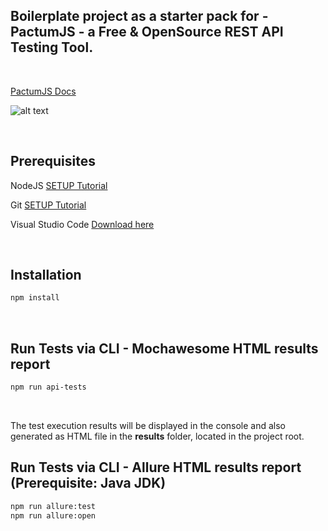 ## Boilerplate project as a **starter pack** for - **PactumJS** - a Free & OpenSource REST API Testing Tool.


<br />

[PactumJS Docs](https://pactumjs.github.io/introduction/welcome.html)

![alt text](https://pactumjs.github.io/logo.svg)

<br />

## Prerequisites

NodeJS [SETUP Tutorial](https://youtu.be/j8HZpFjPPVU)

Git [SETUP Tutorial](https://www.youtube.com/watch?v=0XJMg1ZMSEo)

Visual Studio Code [Download here](https://code.visualstudio.com/download)

<br />

## Installation
```sh
npm install
```
<br />

## Run Tests via CLI - Mochawesome HTML results report
```sh
npm run api-tests
```
<br />

The test execution results will be displayed in the console and also generated as HTML file in the **results** folder, located in the project root.



## Run Tests via CLI - Allure HTML results report (Prerequisite: Java JDK)
```sh
npm run allure:test
npm run allure:open
```
<br />
